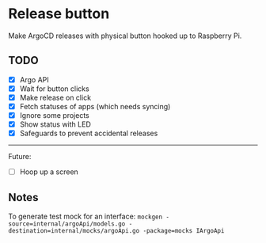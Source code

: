 # Release button

Make ArgoCD releases with physical button hooked up to Raspberry Pi.

## TODO
- [X] Argo API
- [X] Wait for button clicks
- [X] Make release on click
- [X] Fetch statuses of apps (which needs syncing)
- [X] Ignore some projects
- [X] Show status with LED
- [X] Safeguards to prevent accidental releases
---
Future:
- [ ] Hoop up a screen



## Notes

To generate test mock for an interface:
`mockgen -source=internal/argoApi/models.go -destination=internal/mocks/argoApi.go -package=mocks IArgoApi`
